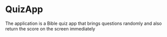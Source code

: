 # QuizApp
The application is a Bible quiz app that brings questions randomly and also return the score on the screen immediately 
